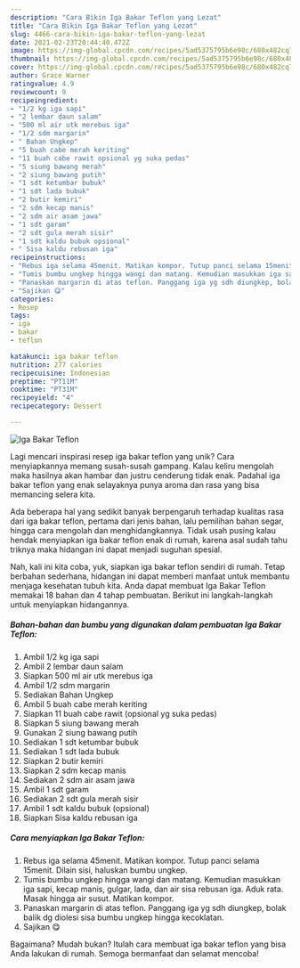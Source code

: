 ```yaml
---
description: "Cara Bikin Iga Bakar Teflon yang Lezat"
title: "Cara Bikin Iga Bakar Teflon yang Lezat"
slug: 4466-cara-bikin-iga-bakar-teflon-yang-lezat
date: 2021-02-23T20:44:40.472Z
image: https://img-global.cpcdn.com/recipes/5ad5375795b6e98c/680x482cq70/iga-bakar-teflon-foto-resep-utama.jpg
thumbnail: https://img-global.cpcdn.com/recipes/5ad5375795b6e98c/680x482cq70/iga-bakar-teflon-foto-resep-utama.jpg
cover: https://img-global.cpcdn.com/recipes/5ad5375795b6e98c/680x482cq70/iga-bakar-teflon-foto-resep-utama.jpg
author: Grace Warner
ratingvalue: 4.9
reviewcount: 9
recipeingredient:
- "1/2 kg iga sapi"
- "2 lembar daun salam"
- "500 ml air utk merebus iga"
- "1/2 sdm margarin"
- " Bahan Ungkep"
- "5 buah cabe merah keriting"
- "11 buah cabe rawit opsional yg suka pedas"
- "5 siung bawang merah"
- "2 siung bawang putih"
- "1 sdt ketumbar bubuk"
- "1 sdt lada bubuk"
- "2 butir kemiri"
- "2 sdm kecap manis"
- "2 sdm air asam jawa"
- "1 sdt garam"
- "2 sdt gula merah sisir"
- "1 sdt kaldu bubuk opsional"
- " Sisa kaldu rebusan iga"
recipeinstructions:
- "Rebus iga selama 45menit. Matikan kompor. Tutup panci selama 15menit. Dilain sisi, haluskan bumbu ungkep."
- "Tumis bumbu ungkep hingga wangi dan matang. Kemudian masukkan iga sapi, kecap manis, gulgar, lada, dan air sisa rebusan iga. Aduk rata. Masak hingga air susut. Matikan kompor."
- "Panaskan margarin di atas teflon. Panggang iga yg sdh diungkep, bolak balik dg diolesi sisa bumbu ungkep hingga kecoklatan."
- "Sajikan 😋"
categories:
- Resep
tags:
- iga
- bakar
- teflon

katakunci: iga bakar teflon 
nutrition: 277 calories
recipecuisine: Indonesian
preptime: "PT11M"
cooktime: "PT31M"
recipeyield: "4"
recipecategory: Dessert

---
```



![Iga Bakar Teflon](https://img-global.cpcdn.com/recipes/5ad5375795b6e98c/680x482cq70/iga-bakar-teflon-foto-resep-utama.jpg)

Lagi mencari inspirasi resep iga bakar teflon yang unik? Cara menyiapkannya memang susah-susah gampang. Kalau keliru mengolah maka hasilnya akan hambar dan justru cenderung tidak enak. Padahal iga bakar teflon yang enak selayaknya punya aroma dan rasa yang bisa memancing selera kita.

Ada beberapa hal yang sedikit banyak berpengaruh terhadap kualitas rasa dari iga bakar teflon, pertama dari jenis bahan, lalu pemilihan bahan segar, hingga cara mengolah dan menghidangkannya. Tidak usah pusing kalau hendak menyiapkan iga bakar teflon enak di rumah, karena asal sudah tahu triknya maka hidangan ini dapat menjadi suguhan spesial.




Nah, kali ini kita coba, yuk, siapkan iga bakar teflon sendiri di rumah. Tetap berbahan sederhana, hidangan ini dapat memberi manfaat untuk membantu menjaga kesehatan tubuh kita. Anda dapat membuat Iga Bakar Teflon memakai 18 bahan dan 4 tahap pembuatan. Berikut ini langkah-langkah untuk menyiapkan hidangannya.

<!--inarticleads1-->

##### Bahan-bahan dan bumbu yang digunakan dalam pembuatan Iga Bakar Teflon:

1. Ambil 1/2 kg iga sapi
1. Ambil 2 lembar daun salam
1. Siapkan 500 ml air utk merebus iga
1. Ambil 1/2 sdm margarin
1. Sediakan  Bahan Ungkep
1. Ambil 5 buah cabe merah keriting
1. Siapkan 11 buah cabe rawit (opsional yg suka pedas)
1. Siapkan 5 siung bawang merah
1. Gunakan 2 siung bawang putih
1. Sediakan 1 sdt ketumbar bubuk
1. Sediakan 1 sdt lada bubuk
1. Siapkan 2 butir kemiri
1. Siapkan 2 sdm kecap manis
1. Sediakan 2 sdm air asam jawa
1. Ambil 1 sdt garam
1. Sediakan 2 sdt gula merah sisir
1. Ambil 1 sdt kaldu bubuk (opsional)
1. Siapkan  Sisa kaldu rebusan iga




<!--inarticleads2-->

##### Cara menyiapkan Iga Bakar Teflon:

1. Rebus iga selama 45menit. Matikan kompor. Tutup panci selama 15menit. Dilain sisi, haluskan bumbu ungkep.
1. Tumis bumbu ungkep hingga wangi dan matang. Kemudian masukkan iga sapi, kecap manis, gulgar, lada, dan air sisa rebusan iga. Aduk rata. Masak hingga air susut. Matikan kompor.
1. Panaskan margarin di atas teflon. Panggang iga yg sdh diungkep, bolak balik dg diolesi sisa bumbu ungkep hingga kecoklatan.
1. Sajikan 😋




Bagaimana? Mudah bukan? Itulah cara membuat iga bakar teflon yang bisa Anda lakukan di rumah. Semoga bermanfaat dan selamat mencoba!
